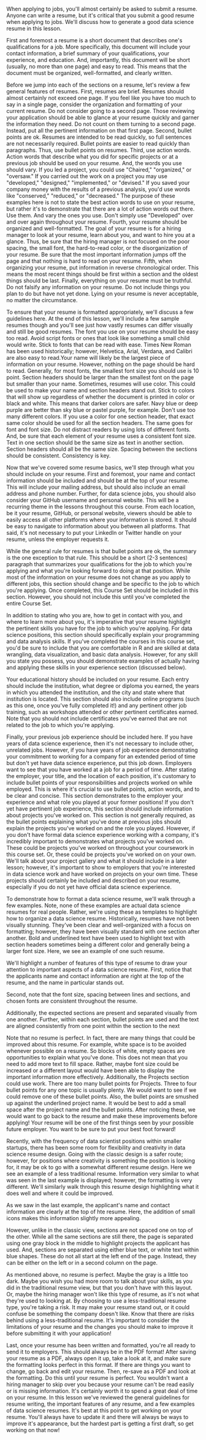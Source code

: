 When applying to jobs, you'll almost certainly be asked to submit a resume. Anyone can write a resume, but it's critical that you submit a good resume when applying to jobs. We'll discuss how to generate a good data science resume in this lesson.

First and foremost a resume is a short document that describes one's qualifications for a job. More specifically, this document will include your contact information, a brief summary of your qualifications, your experience, and education. And, importantly, this document will be short (usually, no more than one page) and easy to read. This means that the document must be organized, well-formatted, and clearly written.

Before we jump into each of the sections on a resume, let's review a few general features of resumes. First, resumes are brief. Resumes should almost certainly not exceed one page. If you feel like you have too much to say in a single page, consider the organization and formatting of your current resume. Do not consider going to a second page. Those reviewing your application should be able to glance at your resume quickly and garner the information they need. Do not count on them turning to a second page. Instead, put all the pertinent information on that first page. Second, bullet points are ok. Resumes are intended to be read quickly, so full sentences are not necessarily required. Bullet points are easier to read quickly than paragraphs. Thus, use bullet points on resumes. Third, use action words. Action words that describe what you did for specific projects or at a previous job should be used on your resume. And, the words you use should vary. If you led a project, you could use "Chaired," "organized," or "oversaw." If you carried out the work on a project you may use "developed," "designed," "implemented," or "devised." If you saved your company money with the results of a previous analysis, you'd use words like "conserved," "reduced," or "decreased." The purpose of these examples here is not to state the best action words to use on your resume, but rather it's to demonstrate that there are a lot of action words out there. Use them. And vary the ones you use. Don't simply use "Developed" over and over again throughout your resume. Fourth, your resume should be organized and well-formatted. The goal of your resume is for a hiring manager to look at your resume, learn about you, and want to hire you at a glance. Thus, be sure that the hiring manager is not focused on the poor spacing, the small font, the hard-to-read color, or the disorganization of your resume. Be sure that the most important information jumps off the page and that nothing is hard to read on your resume. Fifth, when organizing your resume, put information in reverse chronological order. This means the most recent things should be first within a section and the oldest things should be last. Finally, everything on your resume must be truthful. Do not falsify any information on your resume. Do not include things you plan to do but have not yet done. Lying on your resume is never acceptable, no matter the circumstance.

To ensure that your resume is formatted appropriately, we'll discuss a few guidelines here. At the end of this lesson, we'll include a few sample resumes though and you'll see just how vastly resumes can differ visually and still be good resumes. The font you use on your resume should be easy too read. Avoid script fonts or ones that look like something a small child would write. Stick to fonts that can be read with ease. Times New Roman has been used historically; however, Helvetica, Arial, Verdana, and Calibri are also easy to read.Your name will likely be the largest piece of information on your resume. However, nothing on the page should be hard to read. Generally, for most fonts, the smallest font size you should use is 10 point. Section headers should be larger than the smallest font on the page but smaller than your name. Sometimes, resumes will use color. This could be used to make your name and section headers stand out. Stick to colors that will show up regardless of whether the document is printed in color or black and white. This means that darker colors are safer. Navy blue or deep purple are better than sky blue or pastel purple, for example. Don't use too many different colors. If you use a color for one section header, that exact same color should be used for all the section headers. The same goes for font and font size. Do not distract readers by using lots of different fonts. And, be sure that each element of your resume uses a consistent font size. Text in one section should be the same size as text in another section. Section headers should all be the same size. Spacing between the sections should be consistent. Consistency is key.

Now that we've covered some resume basics, we'll step through what you should include on your resume. First and foremost, your name and contact information should be included and should be at the top of your resume. This will include your mailing address, but should also include an email address and phone number. Further, for data science jobs, you should also consider your GitHub username and personal website. This will be a recurring theme in the lessons throughout this course. From each location, be it your resume, GitHub, or personal website, viewers should be able to easily access all other platforms where your information is stored. It should be easy to navigate to information about you between all platforms. That said, it's not necessary to put your LinkedIn or Twitter handle on your resume, unless the employer requests it.

While the general rule for resumes is that bullet points are ok, the summary is the one exception to that rule. This should be a short (2-3 sentences) paragraph that summarizes your qualifications for the job to which you're applying and what you're looking forward to doing at that position. While most of the information on your resume does not change as you apply to different jobs, this section should change and be specific to the job to which you're applying. Once completed, this Course Set should be included in this section. However, you should not include this until you've completed the entire Course Set.

In addition to stating who you are, how to get in contact with you, and where to learn more about you, it's imperative that your resume highlight the pertinent skills you have for the job to which you're applying. For data science positions, this section should specifically explain your programming and data analysis skills. If you've completed the courses in this course set, you'd be sure to include that you are comfortable in R and are skilled at data wrangling, data visualization, and basic data analysis. However, for any skill you state you possess, you should demonstrate examples of actually having and applying these skills in your experience section (discussed below). 

Your educational history should be included on your resume. Each entry should include the institution, what degree or diploma you earned, the years in which you attended the institution, and the city and state where that institution is located. This section should also include online programs (such as this one, once you've fully completed it!) and any pertinent other job training, such as workshops attended or other pertinent certificates earned. Note that you should not include certificates you've earned that are not related to the job to which you're applying. 

Finally, your previous job experience should be included here. If you have years of data science experience, then it's not necessary to include other, unrelated jobs. However, if you have years of job experience demonstrating your commitment to working for a company for an extended period of time but don't yet have data science experience, put this job down. Employers want to see that you have worked at a job for a period of time. After stating the employer, your title, and the location of each position, it's customary to include bullet points of your responsibilities and projects worked on while employed. This is where it's crucial to use bullet points, action words, and to be clear and concise. This section demonstrates to the employer your experience and what role you played at your former positions! If you don't yet have pertinent job experience, this section should include information about projects you've worked on. This section is not generally required, as the bullet points explaining what you've done at previous jobs should explain the projects you've worked on and the role you played. However, if you don't have formal data science experience working with a company, it's incredibly important to demonstrates what projects you've worked on. These could be projects you've worked on throughout your coursework in this course set. Or, these could be projects you've worked on on your own. We'll talk about your project gallery and what it should include in a later lesson; however, it's important to show to employers that you're interested in data science work and have worked on projects on your own time. These projects should certainly be included and described on your resume, especially if you do not yet have official data science experience. 

To demonstrate how to format a data science resume, we'll walk through a few examples. Note, none of these examples are actual data science resumes for real people. Rather, we're using these as templates to highlight how to organize a data science resume. Historically, resumes have not been visually stunning. They've been clear and well-organized with a focus on formatting; however, they have been visually standard with one section after another. Bold and underlined text have been used to highlight text with section headers sometimes being a different color and generally being a larger font size. Here, we see an example of one such resume.

We'll highlight a number of features of this type of resume to draw your attention to important aspects of a data science resume. First, notice that the applicants name and contact information are right at the top of the resume, and the name in particular stands out. 

Second, note that the font size, spacing between lines and sections, and chosen fonts are consistent throughout the resume.

Additionally, the expected sections are present and separated visually from one another. Further, within each section, bullet points are used and the text are aligned consistently from one point within the section to the next

Note that no resume is perfect. In fact, there are many things that could be improved about this resume. For example, white space is to be avoided whenever possible on a resume. So blocks of white, empty spaces are opportunities to explain what you've done. This does not mean that you need to add more text to fill space. Rather, maybe font size could be increased or a different layout would have been able to display the important information more effectively. Additionally, the Projects section could use work. There are too many bullet points for Projects. Three to four bullet points for any one topic is usually plenty. We would want to see if we could remove one of these bullet points. Also, the bullet points are smushed up against the underlined project name. It would be best to add a small space after the project name and the bullet points. After noticing these, we would want to go back to the resume and make these improvements before applying! Your resume will be one of the first things seen by your possible future employer. You want to be sure to put your best foot forward!

Recently, with the frequency of data scientist positions within smaller startups, there has been some room for flexibility and creativity in data science resume design. Going with the classic design is a safer route; however, for positions where creativity is something the position is looking for, it may be ok to go with a somewhat different resume design. Here we see an example of a less traditional resume. Information very similar to what was seen in the last example is displayed; however, the formatting is very different. We'll similarly walk through this resume design highlighting what it does well and where it could be improved.

As we saw in the last example, the applicant's name and contact information are clearly at the top of hte resume. Here, the addition of small icons makes this information slightly more appealing.

However, unlike in the classic view, sections are not spaced one on top of the other. While all the same sections are still there, the page is separated using one gray block in the middle to highlight projects the applicant has used. And, sections are separated using either blue text, or white text within blue shapes. These do not all start at the left end of the page. Instead, they can be either on the left or in a second column on the page.

As mentioned above, no resume is perfect. Maybe the gray is a little too dark. Maybe you wish you had more room to talk about your skills, as you did in the traditional resume view, but that you don't have with this layout. Or, maybe the hiring manager won't like this type of resume, as it's not what they're used to looking at. By choosing to use a less-traditional resume type, you're taking a risk. It may make your resume stand out, or it could confuse be something the company doesn't like. Know that there are risks behind using a less-traditional resume. It's important to consider the limitations of your resume and the changes you should make to improve it before submitting it with your application!

Last, once your resume has been written and formatted, you're all ready to send it to employers. This should always be in the PDF format! After saving your resume as a PDF, always open it up, take a look at it, and make sure the formatting looks perfect in this format. If there are things you want to change, go back and edit your resume. Then, re-save as a PDF and look at the formatting. Do this until your resume is perfect. You wouldn't want a hiring manager to skip over you because your resume can't be read easily or is missing information. It's certainly worth it to spend a great deal of time on your resume. In this lesson we've reviewed the general guidelines for resume writing, the important features of any resume, and a few examples of data science resumes. It's best at this point to get working on your resume. You'll always have to update it and there will always be ways to improve it's appearance, but the hardest part is getting a first draft, so get working on that now!
